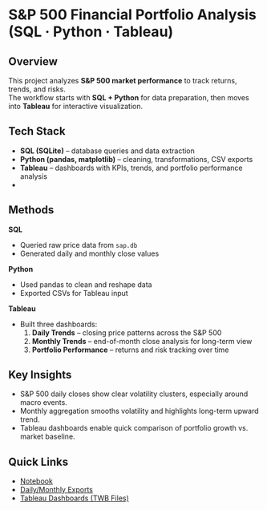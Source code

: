 # S&P 500 Financial Portfolio Analysis (SQL · Python · Tableau)

## Overview
This project analyzes **S&P 500 market performance** to track returns, trends, and risks.  
The workflow starts with **SQL + Python** for data preparation, then moves into **Tableau** for interactive visualization.  

## Tech Stack
- **SQL (SQLite)** – database queries and data extraction  
- **Python (pandas, matplotlib)** – cleaning, transformations, CSV exports  
- **Tableau** – dashboards with KPIs, trends, and portfolio performance analysis
-   
## Methods
**SQL**  
- Queried raw price data from `sap.db`  
- Generated daily and monthly close values  

**Python**  
- Used pandas to clean and reshape data  
- Exported CSVs for Tableau input  

**Tableau**  
- Built three dashboards:  
  1. **Daily Trends** – closing price patterns across the S&P 500  
  2. **Monthly Trends** – end-of-month close analysis for long-term view  
  3. **Portfolio Performance** – returns and risk tracking over time  

## Key Insights
- S&P 500 daily closes show clear volatility clusters, especially around macro events.  
- Monthly aggregation smooths volatility and highlights long-term upward trend.  
- Tableau dashboards enable quick comparison of portfolio growth vs. market baseline.  

## Quick Links
- [Notebook](sap500.ipynb)  
- [Daily/Monthly Exports](exports/)  
- [Tableau Dashboards (TWB Files)](tableau/)
